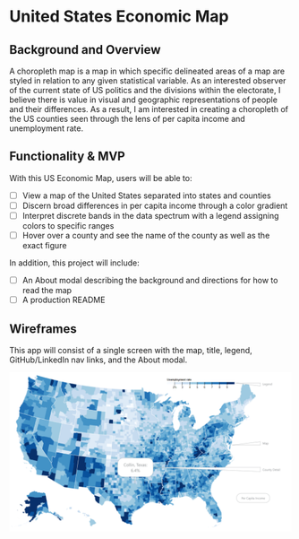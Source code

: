 # United States Economic Map

## Background and Overview

A choropleth map is a map in which specific delineated areas of a map are styled in relation to any given statistical variable. As an interested observer of the current state of US politics and the divisions within the electorate, I believe there is value in visual and geographic representations of people and their differences. As a result, I am interested in creating a choropleth of the US counties seen through the lens of per capita income and unemployment rate.

## Functionality & MVP

With this US Economic Map, users will be able to:

- [ ] View a map of the United States separated into states and counties
- [ ] Discern broad differences in per capita income through a color gradient
- [ ] Interpret discrete bands in the data spectrum with a legend assigning colors to specific ranges
- [ ] Hover over a county and see the name of the county as well as the exact figure

In addition, this project will include:

- [ ] An About modal describing the background and directions for how to read the map
- [ ] A production README

## Wireframes

This app will consist of a single screen with the map, title, legend, GitHub/LinkedIn nav links, and the About modal.

![wireframes](wireframe.png)
